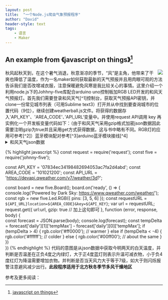 ```yaml
---
layout: post
title:  "一个Node.js爬虫气象预报程序"
author: "David"
header-style: text
tags:  
    - 语言
    - Maker
---
```


## An example from 《javascript on things》[^0]

<img align="right" src="https://ts1.cn.mm.bing.net/th/id/R-C.e700faf802f8cbbe2b700d2fedc397cf?rik=6YVDd1f4sBe0Mw&riu=http%3a%2f%2fimg95.699pic.com%2fphoto%2f40162%2f1277.gif_wh300.gif&ehk=%2bbSVVgmwZk0N4t%2f7bMYncg9PR7k0BZhLbss0elFRLQc%3d&risl=&pid=ImgRaw&r=0"/>
秋风起秋天到，在这个暑气消退，秋意渐凉的季节，“风”是主角，他带来了干爽也降低了温度，作为一名maker如何获取最新的天气预报并且用肉眼可观的方法告诉我们是否改增减衣服，注意保暖避免风寒是我比较关心的事情。这里介绍一个利用node.js下的Johhny-five库配合arduino uno控制板加RGB LED开发的和风天气预报灯。首先我们需要登录和风天气[^1]控制台，获取天气预报API密钥，并clone一份常见城市列表（可用Sublime text3）打开并从中找到要查询城市的位置代码（9位），继续创建weatherball.js文件。将获得的数据存入'API_KEY'、'AREA_CODE'、’API_URL‘变量中。并使用request API调用 key 再实例化一个开发板变量代码如下：（由于和风天气采用gzip格式加密json数据因此需要注明gzip为true并且采用get方式获得数据，这与书中略有不同。RGB灯的应用可参考[^2]）蓝牙模块配对参考[^3]arduino蓝牙模块接线[^4]

<details>
    <summary>和风天气json数据</summary>
    <pre><code>
{
    "code": "200",
    "updateTime": "2022-09-23T14:35+08:00",
    "fxLink": "http://hfx.link/2bm1",
    "daily": [{
        "fxDate": "2022-09-23",
        "sunrise": "05:43",
        "sunset": "17:51",
        "moonrise": "02:51",
        "moonset": "16:42",
        "moonPhase": "残月",
        "moonPhaseIcon": "807",
        "tempMax": "28",
        "tempMin": "19",
        "iconDay": "101",
        "textDay": "多云",
        "iconNight": "151",
        "textNight": "多云",
        "wind360Day": "0",
        "windDirDay": "北风",
        "windScaleDay": "3-4",
        "windSpeedDay": "16",
        "wind360Night": "0",
        "windDirNight": "北风",
        "windScaleNight": "3-4",
        "windSpeedNight": "16",
        "humidity": "69",
        "precip": "0.0",
        "pressure": "1018",
        "vis": "25",
        "cloud": "25",
        "uvIndex": "4"
    }, {
        "fxDate": "2022-09-24",
        "sunrise": "05:43",
        ......
        
</code></pre></details>

{% highlight javascript  %}
const request = require('request');
const five    = require('johnny-five');    

const API_KEY = '07834ec34198482694053ac7fa2d4abd';
const AREA_CODE = '101021200';
const API_URL   =   'https://devapi.qweather.com/v7/weather/3d?';

const board   = new five.Board();
board.on('ready', () => {
  console.log('Powered by Dark Sky: https://www.qweather.com/weather/');
  const rgb        = new five.Led.RGB({ pins: [3, 5, 6] });
  const requestURL = `${API_URL}location=${AREA_CODE}&key=${API_KEY}`;
  var url = requestURL;
  request.get({
    url:url,
    gzip: true // 加上这句即可
    }, function (error, response, body) {            
         const forecast = JSON.parse(body);
         console.log(forecast);
         const tempDelta  = forecast['daily'][1]['tempMax'] - forecast['daily'][0]['tempMax'];
         if (tempDelta > 4) {
             rgb.color('#ff0000'); // warmer
         } else if (tempDelta < -4) {
                 rgb.color('#ffffff'); // colder
           } else {
                rgb.color('#00ff00'); // about the same
            }
          })  
})
{% endhighlight %}
代码的意图是从json数据中获取今明两天的白天温度，并判断是否温差在正负4度之内绿灯，大于正4度蓝灯则表示升温可减衣物，小于负4度红灯为降温需要增加衣物。并判断是否当天风力大于等于7级，如大于则闪烁报警注意避风减少出行。**此段程序适用于北方秋冬季节多风干燥地区**


参考及更多阅读：

[^0]:[javascript on things](https://www.manning.com/books/javascript-on-things)
[^1]:[和风天气开发文档](https://dev.qweather.com/docs/api/)
[^2]:[RGB灯的使用](http://johnny-five.io/examples/led-rainbow/)
[^3]:[蓝牙模块配对](https://blog.csdn.net/SH_LYPTK/article/details/108916676)
[^4]:[arduino蓝牙接线](https://github.com/rwaldron/johnny-five/wiki/Getting-Started-with-Johnny-Five-and-HC-05-Bluetooth-Serial-Port-Module)